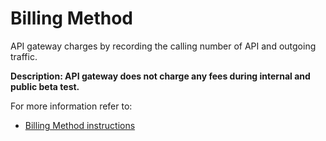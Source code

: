 # Billing Method
API gateway charges by recording the calling number of API and outgoing traffic.

**Description: API gateway does not charge any fees during internal and public beta test.**

For more information refer to:

- [Billing Method instructions](../../../Finance/Billing/Billing-rule/Pay-As-You-Go.md)


		
		
		
